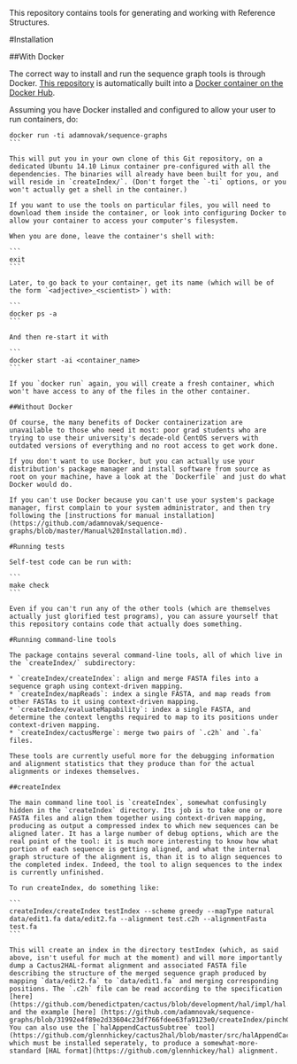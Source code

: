 This repository contains tools for generating and working with Reference Structures.

#Installation

##With Docker

The correct way to install and run the sequence graph tools is through Docker. [This repository](https://github.com/adamnovak/sequence-graphs) is automatically built into a [Docker container on the Docker Hub](https://registry.hub.docker.com/u/adamnovak/sequence-graphs/).

Assuming you have Docker installed and configured to allow your user to run containers, do:

````
docker run -ti adamnovak/sequence-graphs
```

This will put you in your own clone of this Git repository, on a dedicated Ubuntu 14.10 Linux container pre-configured with all the dependencies. The binaries will already have been built for you, and will reside in `createIndex/`. (Don't forget the `-ti` options, or you won't actually get a shell in the container.)

If you want to use the tools on particular files, you will need to download them inside the container, or look into configuring Docker to allow your container to access your computer's filesystem.

When you are done, leave the container's shell with:

```
exit
```

Later, to go back to your container, get its name (which will be of the form `<adjective>_<scientist>`) with:

```
docker ps -a
```

And then re-start it with

```
docker start -ai <container_name>
```

If you `docker run` again, you will create a fresh container, which won't have access to any of the files in the other container.

##Without Docker

Of course, the many benefits of Docker containerization are unavailable to those who need it most: poor grad students who are trying to use their university's decade-old CentOS servers with outdated versions of everything and no root access to get work done. 

If you don't want to use Docker, but you can actually use your distribution's package manager and install software from source as root on your machine, have a look at the `Dockerfile` and just do what Docker would do.

If you can't use Docker because you can't use your system's package manager, first complain to your system administrator, and then try following the [instructions for manual installation](https://github.com/adamnovak/sequence-graphs/blob/master/Manual%20Installation.md). 

#Running tests

Self-test code can be run with:

```
make check
```

Even if you can't run any of the other tools (which are themselves actually just glorified test programs), you can assure yourself that this repository contains code that actually does something.

#Running command-line tools

The package contains several command-line tools, all of which live in the `createIndex/` subdirectory:

* `createIndex/createIndex`: align and merge FASTA files into a sequence graph using context-driven mapping.
* `createIndex/mapReads`: index a single FASTA, and map reads from other FASTAs to it using context-driven mapping.
* `createIndex/evaluateMapability`: index a single FASTA, and determine the context lengths required to map to its positions under context-driven mapping.
* `createIndex/cactusMerge`: merge two pairs of `.c2h` and `.fa` files.

These tools are currently useful more for the debugging information and alignment statistics that they produce than for the actual alignments or indexes themselves.

##createIndex

The main command line tool is `createIndex`, somewhat confusingly hidden in the `createIndex` directory. Its job is to take one or more FASTA files and align them together using context-driven mapping, producing as output a compressed index to which new sequences can be aligned later. It has a large number of debug options, which are the real point of the tool: it is much more interesting to know how what portion of each sequence is getting aligned, and what the internal graph structure of the alignment is, than it is to align sequences to the completed index. Indeed, the tool to align sequences to the index is currently unfinished.

To run createIndex, do something like:

```
createIndex/createIndex testIndex --scheme greedy --mapType natural data/edit1.fa data/edit2.fa --alignment test.c2h --alignmentFasta test.fa
```

This will create an index in the directory testIndex (which, as said above, isn't useful for much at the moment) and will more importantly dump a Cactus2HAL-format alignment and associated FASTA file describing the structure of the merged sequence graph produced by mapping `data/edit2.fa` to `data/edit1.fa` and merging corresponding positions. The `.c2h` file can be read according to the specification [here](https://github.com/benedictpaten/cactus/blob/development/hal/impl/hal.c#L13) and the example [here] (https://github.com/adamnovak/sequence-graphs/blob/31992e4f89e2d33604c23df766fdee63fa9123e0/createIndex/pinchGraphUtil.hpp#L53). You can also use the [`halAppendCactusSubtree` tool](https://github.com/glennhickey/cactus2hal/blob/master/src/halAppendCactusSubtree.cpp), which must be installed seperately, to produce a somewhat-more-standard [HAL format](https://github.com/glennhickey/hal) alignment.


